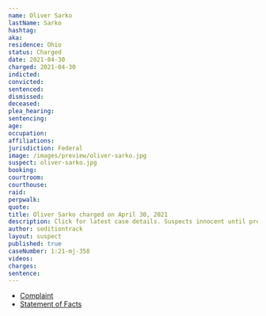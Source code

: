 ```yaml
---
name: Oliver Sarko
lastName: Sarko
hashtag:
aka:
residence: Ohio
status: Charged
date: 2021-04-30
charged: 2021-04-30
indicted:
convicted: 
sentenced: 
dismissed: 
deceased:
plea_hearing:
sentencing:
age:
occupation:
affiliations:
jurisdiction: Federal
image: /images/preview/oliver-sarko.jpg
suspect: oliver-sarko.jpg
booking:
courtroom:
courthouse:
raid:
perpwalk:
quote:
title: Oliver Sarko charged on April 30, 2021
description: Click for latest case details. Suspects innocent until proven guilty.
author: seditiontrack
layout: suspect
published: true
caseNumber: 1:21-mj-358
videos:
charges:
sentence:
---
```

- [Complaint](https://extremism.gwu.edu/sites/g/files/zaxdzs2191/f/Oliver%20Louis%20Sarko%20Criminal%20Complaint.pdf)
- [Statement of Facts](https://www.justice.gov/usao-dc/case-multi-defendant/file/1393736/download)
